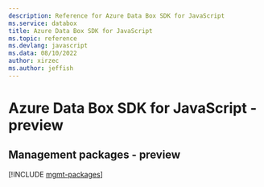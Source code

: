 ```yaml
---
description: Reference for Azure Data Box SDK for JavaScript
ms.service: databox
title: Azure Data Box SDK for JavaScript
ms.topic: reference
ms.devlang: javascript
ms.data: 08/10/2022
author: xirzec
ms.author: jeffish
---
```

# Azure Data Box SDK for JavaScript - preview

## Management packages - preview
[!INCLUDE [mgmt-packages](data-box-mgmt-index.md)]
